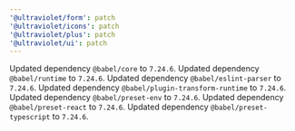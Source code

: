 ```yaml
---
'@ultraviolet/form': patch
'@ultraviolet/icons': patch
'@ultraviolet/plus': patch
'@ultraviolet/ui': patch
---
```


Updated dependency `@babel/core` to `7.24.6`.
Updated dependency `@babel/runtime` to `7.24.6`.
Updated dependency `@babel/eslint-parser` to `7.24.6`.
Updated dependency `@babel/plugin-transform-runtime` to `7.24.6`.
Updated dependency `@babel/preset-env` to `7.24.6`.
Updated dependency `@babel/preset-react` to `7.24.6`.
Updated dependency `@babel/preset-typescript` to `7.24.6`.
